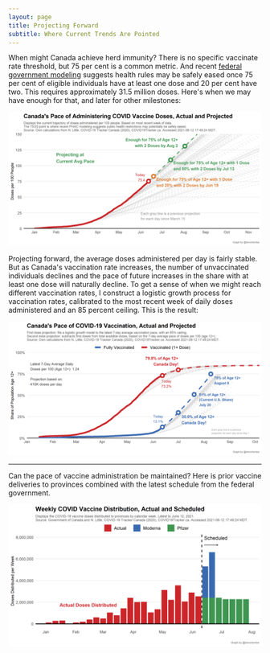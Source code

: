 ```yaml
---
layout: page
title: Projecting Forward
subtitle: Where Current Trends Are Pointed
---
```


When might Canada achieve herd immunity? There is no specific vaccinate rate threshold, but 75 per cent is a common metric. And recent [federal government modeling](https://www.canada.ca/content/dam/phac-aspc/documents/services/diseases-maladies/coronavirus-disease-covid-19/epidemiological-economic-research-data/update-covid-19-canada-epidemiology-modelling-20210423-en.pdf) suggests health rules may be safely eased once 75 per cent of eligible individuals have at least one dose and 20 per cent have two. This requires approximately 31.5 million doses. Here's when we may have enough for that, and later for other milestones:

![](Plots/pace_national_projection_7520.png)

Projecting forward, the average doses administered per day is fairly stable. But as Canada's vaccination rate increases, the number of unvaccinated individuals declines and the pace of future increases in the share with at least one dose will naturally decline. To get a sense of when we might reach different vaccination rates, I construct a logistic growth process for vaccination rates, calibrated to the most recent week of daily doses administered and an 85 percent ceiling. This is the result:

![](Plots/pace_national_projection_logistic3.png)

---

Can the pace of vaccine administration be maintained? Here is prior vaccine deliveries to provinces combined with the latest schedule from the federal government. 

![](Plots/pace_national_doses.png)
